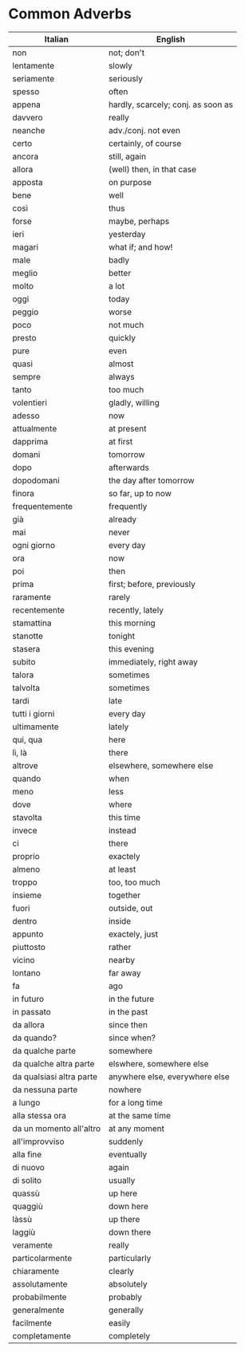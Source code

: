 # Common Adverbs

| Italian                  | English                            |
|--------------------------|------------------------------------|
| non                      | not; don't                         |
| lentamente               | slowly                             |
| seriamente               | seriously                          |
| spesso                   | often                              |
| appena                   | hardly, scarcely; conj. as soon as |
| davvero                  | really                             |
| neanche                  | adv./conj. not even                |
| certo                    | certainly, of course               |
| ancora                   | still, again                       |
| allora                   | (well) then, in that case          |
| apposta                  | on purpose                         |
| bene                     | well                               |
| così                     | thus                               |
| forse                    | maybe, perhaps                     |
| ieri                     | yesterday                          |
| magari                   | what if; and how!                  |
| male                     | badly                              |
| meglio                   | better                             |
| molto                    | a lot                              |
| oggi                     | today                              |
| peggio                   | worse                              |
| poco                     | not much                           |
| presto                   | quickly                            |
| pure                     | even                               |
| quasi                    | almost                             |
| sempre                   | always                             |
| tanto                    | too much                           |
| volentieri               | gladly, willing                    |
| adesso                   | now                                |
| attualmente              | at present                         |
| dapprima                 | at first                           |
| domani                   | tomorrow                           |
| dopo                     | afterwards                         |
| dopodomani               | the day after tomorrow             |
| finora                   | so far, up to now                  |
| frequentemente           | frequently                         |
| già                      | already                            |
| mai                      | never                              |
| ogni giorno              | every day                          |
| ora                      | now                                |
| poi                      | then                               |
| prima                    | first; before, previously          |
| raramente                | rarely                             |
| recentemente             | recently, lately                   |
| stamattina               | this morning                       |
| stanotte                 | tonight                            |
| stasera                  | this evening                       |
| subito                   | immediately, right away            |
| talora                   | sometimes                          |
| talvolta                 | sometimes                          |
| tardi                    | late                               |
| tutti i giorni           | every day                          |
| ultimamente              | lately                             |
| qui, qua                 | here                               |
| lì, là                   | there                              |
| altrove                  | elsewhere, somewhere else          |
| quando                   | when                               |
| meno                     | less                               |
| dove                     | where                              |
| stavolta                 | this time                          |
| invece                   | instead                            |
| ci                       | there                              |
| proprio                  | exactely                           |
| almeno                   | at least                           |
| troppo                   | too, too much                      |
| insieme                  | together                           |
| fuori                    | outside, out                       |
| dentro                   | inside                             |
| appunto                  | exactely, just                     |
| piuttosto                | rather                             |
| vicino                   | nearby                             |
| lontano                  | far away                           |
| fa                       | ago                                |
| in futuro                | in the future                      |
| in passato               | in the past                        |
| da allora                | since then                         |
| da quando?               | since when?                        |
| da qualche parte         | somewhere                          |
| da qualche altra parte   | elswhere, somewhere else           |
| da qualsiasi altra parte | anywhere else, everywhere else     |
| da nessuna parte         | nowhere                            |
| a lungo                  | for a long time                    |
| alla stessa ora          | at the same time                   |
| da un momento all'altro  | at any moment                      |
| all'improvviso           | suddenly                           |
| alla fine                | eventually                         |
| di nuovo                 | again                              |
| di solito                | usually                            |
| quassù                   | up here                            |
| quaggiù                  | down here                          |
| làssù                    | up there                           |
| laggiù                   | down there                         |
| veramente                | really                             |
| particolarmente          | particularly                       |
| chiaramente              | clearly                            |
| assolutamente            | absolutely                         |
| probabilmente            | probably                           |
| generalmente             | generally                          |
| facilmente               | easily                             |
| completamente            | completely                         |
